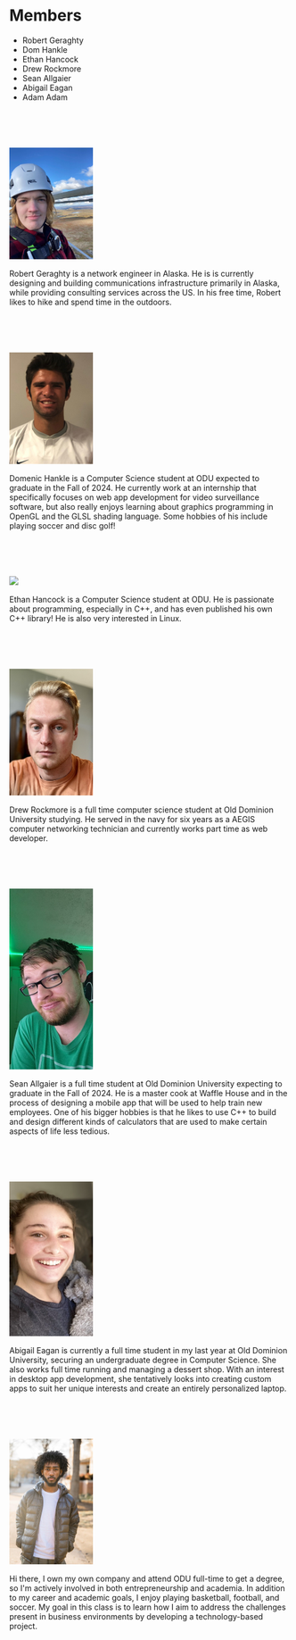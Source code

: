 # Members
- Robert Geraghty
- Dom Hankle
- Ethan Hancock
- Drew Rockmore
- Sean Allgaier
- Abigail Eagan
- Adam Adam


<br>
<br>
<br>
<br>

<img src="assets/images/Bio/RobertGeraghty.jpg" style="width: 150px;">

Robert Geraghty is a network engineer in Alaska. He is is currently designing and building communications infrastructure primarily in Alaska, while providing consulting services across the US. In his free time, Robert likes to hike and spend time in the outdoors.


<br>
<br>
<br>
<br>

<img src="assets/images/Bio/DomHankle.png" style="width: 150px;">

Domenic Hankle is a Computer Science student at ODU expected to graduate in the Fall of 2024.
He currently work at an internship that specifically focuses on web app development for video surveillance software, but also
really enjoys learning about graphics programming in OpenGL and the GLSL shading language. Some hobbies of his include playing soccer and disc golf!

<br>
<br>
<br>
<br>

<img src="assets/images/Bio/Ethan_Hancock.jpeg" style="width: 150px;">


Ethan Hancock is a Computer Science student at ODU.
He is passionate about programming, especially in C++, and has even published his own C++ library!
He is also very interested in Linux.


<br>
<br>
<br>
<br>

<img src="assets/images/Bio/DrewRockmore.png" style="width: 150px;">


Drew Rockmore is a full time computer science student at Old Dominion University studying.
He served in the navy for six years as a AEGIS computer networking technician and currently works part time as web developer. 


<br>
<br>
<br>
<br>

<img src="assets/images/Bio/SeanAllgaier.jpg" style="width: 150px;">

Sean Allgaier is a full time student at Old Dominion University expecting to graduate in the Fall of 2024.
He is a master cook at Waffle House and in the process of designing a mobile app that will be used to help train new employees. 
One of his bigger hobbies is that he likes to use C++ to build and design different kinds of calculators that are used to make certain aspects of life less tedious. 
 

<br>
<br>
<br>
<br>

<img src="assets/images/Bio/Abigail_Eagan.PNG" style="width: 150px;">

Abigail Eagan is currently a full time student in my last year at Old Dominion University,
securing an undergraduate degree in Computer Science. 
She also works full time running and managing a dessert shop. With an interest in desktop app development, she tentatively looks
into creating custom apps to suit her unique interests and create an entirely personalized laptop.


<br>
<br>
<br>
<br>

<img src="assets/images/Bio/AdamAdam.jpg" style="width: 150px;">

Hi there, I own my own company and attend ODU full-time to get a degree, so I'm actively involved in both entrepreneurship and academia.
In addition to my career and academic goals, I enjoy playing basketball, football, and soccer.
My goal in this class is to learn how I aim to address the challenges present in business environments by developing a technology-based project.


<br>
<br>
<br>
<br>
